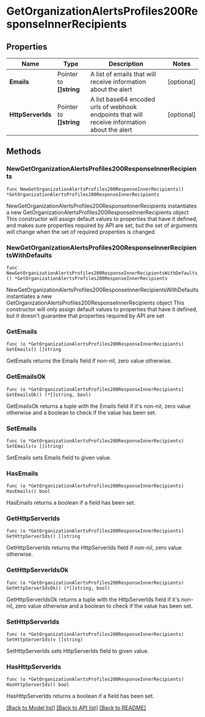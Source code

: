 # GetOrganizationAlertsProfiles200ResponseInnerRecipients

## Properties

Name | Type | Description | Notes
------------ | ------------- | ------------- | -------------
**Emails** | Pointer to **[]string** | A list of emails that will receive information about the alert | [optional] 
**HttpServerIds** | Pointer to **[]string** | A list base64 encoded urls of webhook endpoints that will receive information about the alert | [optional] 

## Methods

### NewGetOrganizationAlertsProfiles200ResponseInnerRecipients

`func NewGetOrganizationAlertsProfiles200ResponseInnerRecipients() *GetOrganizationAlertsProfiles200ResponseInnerRecipients`

NewGetOrganizationAlertsProfiles200ResponseInnerRecipients instantiates a new GetOrganizationAlertsProfiles200ResponseInnerRecipients object
This constructor will assign default values to properties that have it defined,
and makes sure properties required by API are set, but the set of arguments
will change when the set of required properties is changed

### NewGetOrganizationAlertsProfiles200ResponseInnerRecipientsWithDefaults

`func NewGetOrganizationAlertsProfiles200ResponseInnerRecipientsWithDefaults() *GetOrganizationAlertsProfiles200ResponseInnerRecipients`

NewGetOrganizationAlertsProfiles200ResponseInnerRecipientsWithDefaults instantiates a new GetOrganizationAlertsProfiles200ResponseInnerRecipients object
This constructor will only assign default values to properties that have it defined,
but it doesn't guarantee that properties required by API are set

### GetEmails

`func (o *GetOrganizationAlertsProfiles200ResponseInnerRecipients) GetEmails() []string`

GetEmails returns the Emails field if non-nil, zero value otherwise.

### GetEmailsOk

`func (o *GetOrganizationAlertsProfiles200ResponseInnerRecipients) GetEmailsOk() (*[]string, bool)`

GetEmailsOk returns a tuple with the Emails field if it's non-nil, zero value otherwise
and a boolean to check if the value has been set.

### SetEmails

`func (o *GetOrganizationAlertsProfiles200ResponseInnerRecipients) SetEmails(v []string)`

SetEmails sets Emails field to given value.

### HasEmails

`func (o *GetOrganizationAlertsProfiles200ResponseInnerRecipients) HasEmails() bool`

HasEmails returns a boolean if a field has been set.

### GetHttpServerIds

`func (o *GetOrganizationAlertsProfiles200ResponseInnerRecipients) GetHttpServerIds() []string`

GetHttpServerIds returns the HttpServerIds field if non-nil, zero value otherwise.

### GetHttpServerIdsOk

`func (o *GetOrganizationAlertsProfiles200ResponseInnerRecipients) GetHttpServerIdsOk() (*[]string, bool)`

GetHttpServerIdsOk returns a tuple with the HttpServerIds field if it's non-nil, zero value otherwise
and a boolean to check if the value has been set.

### SetHttpServerIds

`func (o *GetOrganizationAlertsProfiles200ResponseInnerRecipients) SetHttpServerIds(v []string)`

SetHttpServerIds sets HttpServerIds field to given value.

### HasHttpServerIds

`func (o *GetOrganizationAlertsProfiles200ResponseInnerRecipients) HasHttpServerIds() bool`

HasHttpServerIds returns a boolean if a field has been set.


[[Back to Model list]](../README.md#documentation-for-models) [[Back to API list]](../README.md#documentation-for-api-endpoints) [[Back to README]](../README.md)


